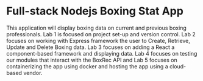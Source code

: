 # Full-stack Nodejs Boxing Stat App

This application will display boxing data on current and previous boxing professionals.  Lab 1 is focused on project set-up and version control.  Lab 2 focuses on working with Express framework the user to Create, Retrieve, Update and Delete Boxing data.  Lab 3 focuses on adding a React a component-based framework and displaying data.  Lab 4 focuses on testing our modules that interact with the BoxRec API and Lab 5 focuses on containerizing the app using docker and hosting the app using a cloud-based vendor.
